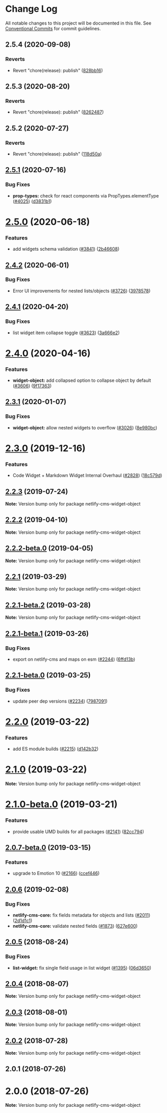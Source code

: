 # Change Log

All notable changes to this project will be documented in this file.
See [Conventional Commits](https://conventionalcommits.org) for commit guidelines.

## 2.5.4 (2020-09-08)


### Reverts

* Revert "chore(release): publish" ([828bb16](https://github.com/netlify/netlify-cms/tree/master/packages/netlify-cms-widget-object/commit/828bb16415b8c22a34caa19c50c38b24ffe9ceae))





## 2.5.3 (2020-08-20)


### Reverts

* Revert "chore(release): publish" ([8262487](https://github.com/netlify/netlify-cms/tree/master/packages/netlify-cms-widget-object/commit/82624879ccbcb16610090041db28f00714d924c8))





## 2.5.2 (2020-07-27)


### Reverts

* Revert "chore(release): publish" ([118d50a](https://github.com/netlify/netlify-cms/tree/master/packages/netlify-cms-widget-object/commit/118d50a7a70295f25073e564b5161aa2b9883056))





## [2.5.1](https://github.com/netlify/netlify-cms/tree/master/packages/netlify-cms-widget-object/compare/netlify-cms-widget-object@2.5.0...netlify-cms-widget-object@2.5.1) (2020-07-16)


### Bug Fixes

* **prop-types:** check for react components via PropTypes.elementType ([#4025](https://github.com/netlify/netlify-cms/tree/master/packages/netlify-cms-widget-object/issues/4025)) ([d3831b1](https://github.com/netlify/netlify-cms/tree/master/packages/netlify-cms-widget-object/commit/d3831b1ed44fcff51a63f6645a5aa68332467dab))





# [2.5.0](https://github.com/netlify/netlify-cms/tree/master/packages/netlify-cms-widget-object/compare/netlify-cms-widget-object@2.4.2...netlify-cms-widget-object@2.5.0) (2020-06-18)


### Features

* add widgets schema validation ([#3841](https://github.com/netlify/netlify-cms/tree/master/packages/netlify-cms-widget-object/issues/3841)) ([2b46608](https://github.com/netlify/netlify-cms/tree/master/packages/netlify-cms-widget-object/commit/2b46608f86d22c8ad34f75e396be7c34462d9e99))





## [2.4.2](https://github.com/netlify/netlify-cms/tree/master/packages/netlify-cms-widget-object/compare/netlify-cms-widget-object@2.4.1...netlify-cms-widget-object@2.4.2) (2020-06-01)


### Bug Fixes

* Error UI improvements for nested lists/objects ([#3726](https://github.com/netlify/netlify-cms/tree/master/packages/netlify-cms-widget-object/issues/3726)) ([3978578](https://github.com/netlify/netlify-cms/tree/master/packages/netlify-cms-widget-object/commit/397857855b2c8514c2f7ce83756af6b6698abc3d))





## [2.4.1](https://github.com/netlify/netlify-cms/tree/master/packages/netlify-cms-widget-object/compare/netlify-cms-widget-object@2.4.0...netlify-cms-widget-object@2.4.1) (2020-04-20)


### Bug Fixes

* list widget item collapse toggle ([#3623](https://github.com/netlify/netlify-cms/tree/master/packages/netlify-cms-widget-object/issues/3623)) ([3a666e2](https://github.com/netlify/netlify-cms/tree/master/packages/netlify-cms-widget-object/commit/3a666e26b507f16767d0dafb82cd8a030424eec3))





# [2.4.0](https://github.com/netlify/netlify-cms/tree/master/packages/netlify-cms-widget-object/compare/netlify-cms-widget-object@2.3.1...netlify-cms-widget-object@2.4.0) (2020-04-16)


### Features

* **widget-object:** add collapsed option to collapse object by default ([#3606](https://github.com/netlify/netlify-cms/tree/master/packages/netlify-cms-widget-object/issues/3606)) ([9f17363](https://github.com/netlify/netlify-cms/tree/master/packages/netlify-cms-widget-object/commit/9f17363beee718ac6102cecfa965d631e4675090))





## [2.3.1](https://github.com/netlify/netlify-cms/tree/master/packages/netlify-cms-widget-object/compare/netlify-cms-widget-object@2.3.0...netlify-cms-widget-object@2.3.1) (2020-01-07)


### Bug Fixes

* **widget-object:** allow nested widgets to overflow ([#3026](https://github.com/netlify/netlify-cms/tree/master/packages/netlify-cms-widget-object/issues/3026)) ([8e980bc](https://github.com/netlify/netlify-cms/tree/master/packages/netlify-cms-widget-object/commit/8e980bc1abb516f8af889a81f0a52a1cd9456afb))





# [2.3.0](https://github.com/netlify/netlify-cms/tree/master/packages/netlify-cms-widget-object/compare/netlify-cms-widget-object@2.2.3...netlify-cms-widget-object@2.3.0) (2019-12-16)


### Features

* Code Widget + Markdown Widget Internal Overhaul ([#2828](https://github.com/netlify/netlify-cms/tree/master/packages/netlify-cms-widget-object/issues/2828)) ([18c579d](https://github.com/netlify/netlify-cms/tree/master/packages/netlify-cms-widget-object/commit/18c579d0e9f0ff71ed8c52f5c66f2309259af054))





## [2.2.3](https://github.com/netlify/netlify-cms/tree/master/packages/netlify-cms-widget-object/compare/netlify-cms-widget-object@2.2.2...netlify-cms-widget-object@2.2.3) (2019-07-24)

**Note:** Version bump only for package netlify-cms-widget-object





## [2.2.2](https://github.com/netlify/netlify-cms/tree/master/packages/netlify-cms-widget-object/compare/netlify-cms-widget-object@2.2.2-beta.0...netlify-cms-widget-object@2.2.2) (2019-04-10)

**Note:** Version bump only for package netlify-cms-widget-object





## [2.2.2-beta.0](https://github.com/netlify/netlify-cms/tree/master/packages/netlify-cms-widget-object/compare/netlify-cms-widget-object@2.2.1...netlify-cms-widget-object@2.2.2-beta.0) (2019-04-05)

**Note:** Version bump only for package netlify-cms-widget-object





## [2.2.1](https://github.com/netlify/netlify-cms/tree/master/packages/netlify-cms-widget-object/compare/netlify-cms-widget-object@2.2.1-beta.2...netlify-cms-widget-object@2.2.1) (2019-03-29)

**Note:** Version bump only for package netlify-cms-widget-object





## [2.2.1-beta.2](https://github.com/netlify/netlify-cms/tree/master/packages/netlify-cms-widget-object/compare/netlify-cms-widget-object@2.2.1-beta.1...netlify-cms-widget-object@2.2.1-beta.2) (2019-03-28)

**Note:** Version bump only for package netlify-cms-widget-object





## [2.2.1-beta.1](https://github.com/netlify/netlify-cms/tree/master/packages/netlify-cms-widget-object/compare/netlify-cms-widget-object@2.2.1-beta.0...netlify-cms-widget-object@2.2.1-beta.1) (2019-03-26)


### Bug Fixes

* export on netlify-cms and maps on esm ([#2244](https://github.com/netlify/netlify-cms/tree/master/packages/netlify-cms-widget-object/issues/2244)) ([6ffd13b](https://github.com/netlify/netlify-cms/tree/master/packages/netlify-cms-widget-object/commit/6ffd13b))





## [2.2.1-beta.0](https://github.com/netlify/netlify-cms/tree/master/packages/netlify-cms-widget-object/compare/netlify-cms-widget-object@2.2.0...netlify-cms-widget-object@2.2.1-beta.0) (2019-03-25)


### Bug Fixes

* update peer dep versions ([#2234](https://github.com/netlify/netlify-cms/tree/master/packages/netlify-cms-widget-object/issues/2234)) ([7987091](https://github.com/netlify/netlify-cms/tree/master/packages/netlify-cms-widget-object/commit/7987091))





# [2.2.0](https://github.com/netlify/netlify-cms/tree/master/packages/netlify-cms-widget-object/compare/netlify-cms-widget-object@2.1.0...netlify-cms-widget-object@2.2.0) (2019-03-22)


### Features

* add ES module builds ([#2215](https://github.com/netlify/netlify-cms/tree/master/packages/netlify-cms-widget-object/issues/2215)) ([d142b32](https://github.com/netlify/netlify-cms/tree/master/packages/netlify-cms-widget-object/commit/d142b32))





# [2.1.0](https://github.com/netlify/netlify-cms/tree/master/packages/netlify-cms-widget-object/compare/netlify-cms-widget-object@2.1.0-beta.0...netlify-cms-widget-object@2.1.0) (2019-03-22)

**Note:** Version bump only for package netlify-cms-widget-object





# [2.1.0-beta.0](https://github.com/netlify/netlify-cms/tree/master/packages/netlify-cms-widget-object/compare/netlify-cms-widget-object@2.0.7-beta.0...netlify-cms-widget-object@2.1.0-beta.0) (2019-03-21)


### Features

* provide usable UMD builds for all packages ([#2141](https://github.com/netlify/netlify-cms/tree/master/packages/netlify-cms-widget-object/issues/2141)) ([82cc794](https://github.com/netlify/netlify-cms/tree/master/packages/netlify-cms-widget-object/commit/82cc794))





## [2.0.7-beta.0](https://github.com/netlify/netlify-cms/tree/master/packages/netlify-cms-widget-object/compare/netlify-cms-widget-object@2.0.6...netlify-cms-widget-object@2.0.7-beta.0) (2019-03-15)


### Features

* upgrade to Emotion 10 ([#2166](https://github.com/netlify/netlify-cms/tree/master/packages/netlify-cms-widget-object/issues/2166)) ([ccef446](https://github.com/netlify/netlify-cms/tree/master/packages/netlify-cms-widget-object/commit/ccef446))





## [2.0.6](https://github.com/netlify/netlify-cms/tree/master/packages/netlify-cms-widget-object/compare/netlify-cms-widget-object@2.0.5...netlify-cms-widget-object@2.0.6) (2019-02-08)


### Bug Fixes

* **netlify-cms-core:** fix fields metadata for objects and lists ([#2011](https://github.com/netlify/netlify-cms/tree/master/packages/netlify-cms-widget-object/issues/2011)) ([2d1d1c1](https://github.com/netlify/netlify-cms/tree/master/packages/netlify-cms-widget-object/commit/2d1d1c1))
* **netlify-cms-core:** validate nested fields ([#1873](https://github.com/netlify/netlify-cms/tree/master/packages/netlify-cms-widget-object/issues/1873)) ([627e600](https://github.com/netlify/netlify-cms/tree/master/packages/netlify-cms-widget-object/commit/627e600))





<a name="2.0.5"></a>
## [2.0.5](https://github.com/netlify/netlify-cms/tree/master/packages/netlify-cms-widget-object/compare/netlify-cms-widget-object@2.0.4...netlify-cms-widget-object@2.0.5) (2018-08-24)


### Bug Fixes

* **list-widget:** fix single field usage in list widget ([#1395](https://github.com/netlify/netlify-cms/tree/master/packages/netlify-cms-widget-object/issues/1395)) ([06d3650](https://github.com/netlify/netlify-cms/tree/master/packages/netlify-cms-widget-object/commit/06d3650))




<a name="2.0.4"></a>
## [2.0.4](https://github.com/netlify/netlify-cms/tree/master/packages/netlify-cms-widget-object/compare/netlify-cms-widget-object@2.0.3...netlify-cms-widget-object@2.0.4) (2018-08-07)




**Note:** Version bump only for package netlify-cms-widget-object

<a name="2.0.3"></a>
## [2.0.3](https://github.com/netlify/netlify-cms/tree/master/packages/netlify-cms-widget-object/compare/netlify-cms-widget-object@2.0.2...netlify-cms-widget-object@2.0.3) (2018-08-01)




**Note:** Version bump only for package netlify-cms-widget-object

<a name="2.0.2"></a>
## [2.0.2](https://github.com/netlify/netlify-cms/tree/master/packages/netlify-cms-widget-object/compare/netlify-cms-widget-object@2.0.1...netlify-cms-widget-object@2.0.2) (2018-07-28)




**Note:** Version bump only for package netlify-cms-widget-object

<a name="2.0.1"></a>
## 2.0.1 (2018-07-26)



<a name="2.0.0"></a>
# 2.0.0 (2018-07-26)




**Note:** Version bump only for package netlify-cms-widget-object
